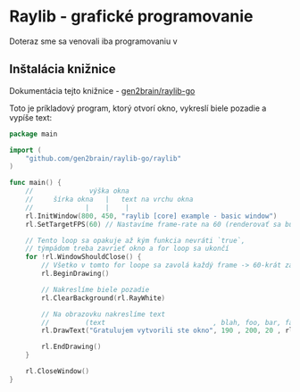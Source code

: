 # Raylib - grafické programovanie

Doteraz sme sa venovali iba programovaniu v

## Inštalácia knižnice

Dokumentácia tejto knižnice - [gen2brain/raylib-go](https://pkg.go.dev/github.com/gen2brain/raylib-go/raylib)

Toto je príkladový program, ktorý otvorí okno, vykreslí biele pozadie a vypíše text:

```go
package main

import (
    "github.com/gen2brain/raylib-go/raylib"
)

func main() {
    //              výška okna
    //     šírka okna   |   text na vrchu okna
    //             |    |    |
	rl.InitWindow(800, 450, "raylib [core] example - basic window")
	rl.SetTargetFPS(60) // Nastavíme frame-rate na 60 (renderovať sa bude 60 krát za sekundu)

    // Tento loop sa opakuje až kým funkcia nevráti `true`,
    // týmpádom treba zavrieť okno a for loop sa ukončí
	for !rl.WindowShouldClose() {
        // Všetko v tomto for loope sa zavolá každý frame -> 60-krát za sekundu
		rl.BeginDrawing()

        // Nakreslíme biele pozadie
		rl.ClearBackground(rl.RayWhite)

        // Na obrazovku nakreslíme text
        //         (text                           , blah, foo, bar, farba       )
		rl.DrawText("Gratulujem vytvorili ste okno", 190 , 200, 20 , rl.Black)

		rl.EndDrawing()
	}

	rl.CloseWindow()
}
```